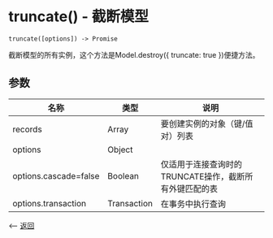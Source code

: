 # truncate() - 截断模型

````
truncate([options]) -> Promise
````

截断模型的所有实例，这个方法是Model.destroy({ truncate: true })便捷方法。

## 参数

| 名称             | 类型            | 说明              |
| --------------- | --------------- | ---------------  |
| records          | Array          | 要创建实例的对象（键/值 对）列表 |
| options          | Object          | 	               |
| options.cascade=false | Boolean          | 仅适用于连接查询时的TRUNCATE操作，截断所有外键匹配的表 |
| options.transaction | Transaction | 在事务中执行查询 |
                                             


<-- [返回](../catalogue.md)